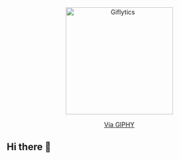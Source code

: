 <div align="center">
  <img src="https://media.giphy.com/media/FoVzfcqCDSb7zCynOp/giphy.gif" width="240" height="240" alt="Giflytics">
</div>

<p align="center">
  <a href="https://giphy.com/gifs/Giflytics-abjahanbin-FoVzfcqCDSb7zCynOp">Vía GIPHY</a>
</p>


## Hi there 👋

<!--
**alenocerino/alenocerino** is a ✨ _special_ ✨ repository because its `README.md` (this file) appears on your GitHub profile.

Here are some ideas to get you started:

- 🔭 I’m currently working on ...
- 🌱 I’m currently learning ...
- 👯 I’m looking to collaborate on ...
- 🤔 I’m looking for help with ...
- 💬 Ask me about ...
- 📫 How to reach me: ...
- 😄 Pronouns: ...
- ⚡ Fun fact: ...
-->
